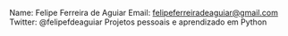 
Name: Felipe Ferreira de Aguiar
Email: felipeferreiradeaguiar@gmail.com
Twitter: @felipefdeaguiar
Projetos pessoais e aprendizado em Python 